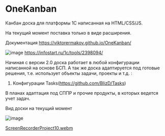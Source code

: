 # OneKanban
Канбан доска для платформы 1С написанная на HTML/CSS/JS.

На текущий момент поставка только в виде расширения.

Документация https://viktorermakov.github.io/OneKanban/

![image](https://infostart.ru/bitrix/templates/sandbox_empty/assets/tpl/abo/img/logo.svg)
https://infostart.ru/1c/tools/2398094/

Начиная с версии 2.0 доска работает в любой конфигурации написанной на основе БСП.
А так же доска адаптируется под готовые решения, т.е. использует объекты задачи, проекты и т.д. :
1. Конфигурации Tasks(https://github.com/BlizD/Tasks)

В планах адаптация под СППР и прочие продукты, в которых ведется учет задач.

Вид доски на текущий момент

![image](https://github.com/user-attachments/assets/c0e12876-608d-45d4-bcca-6697a68f6f95)

[ScreenRecorderProject10.webm](https://github.com/user-attachments/assets/02b883ec-fe69-4d6c-8298-2d9b2753a9d1)